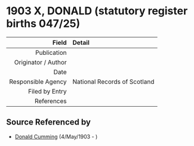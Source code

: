 ﻿---
layout: page
permalink: /sources/s17352427
---

# 1903 X, DONALD (statutory register births 047/25)

Field | Detail
---:|:---
Publication | 
Originator / Author | 
Date | 
Responsible Agency | National Records of Scotland
Filed by Entry | 
References | 

## Source Referenced by

* [Donald Cumming](../people/@64759184@-donald-cumming-b1903-5-4-d.md) (4/May/1903 - )
